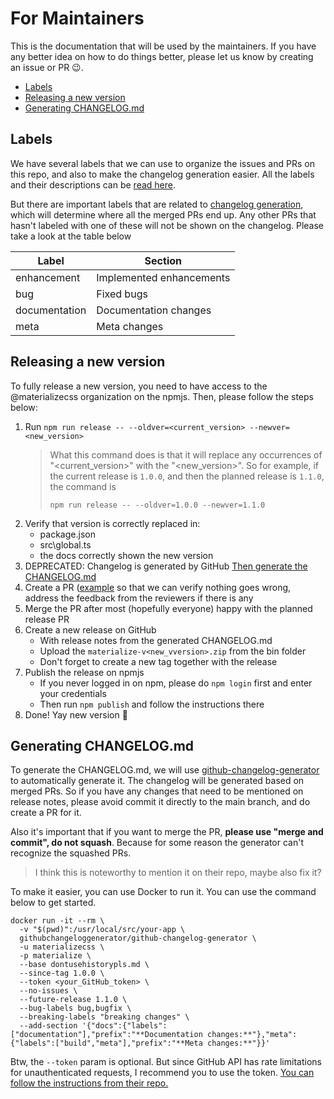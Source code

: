 # For Maintainers
This is the documentation that will be used by the maintainers. If you have any better idea on how to do things better, please let us know by creating an issue or PR 😉.

- [Labels](#labels)
- [Releasing a new version](#releasing-a-new-version)
- [Generating CHANGELOG.md](#generating-changelogmd)

## Labels
We have several labels that we can use to organize the issues and PRs on this repo, and also to make the changelog generation easier. All the labels and their descriptions can be [read here](https://github.com/materializecss/materialize/issues/labels).

But there are important labels that are related to [changelog generation](#generating-changelogmd), which will determine where all the merged PRs end up. Any other PRs that hasn't labeled with one of these will not be shown on the changelog. Please take a look at the table below

| Label         | Section                  |
|---------------|--------------------------|
| enhancement   | Implemented enhancements |
| bug           | Fixed bugs               |
| documentation | Documentation changes    |
| meta          | Meta changes             |

## Releasing a new version
To fully release a new version, you need to have access to the @materializecss organization on the npmjs. Then, please follow the steps below:
1. Run `npm run release -- --oldver=<current_version> --newver=<new_version>`
   > What this command does is that it will replace any occurrences of "<current_version>" with the "<new_version>". So for example, if the current release is `1.0.0`, and then the planned release is `1.1.0`, the command is
   > ```
   > npm run release -- --oldver=1.0.0 --newver=1.1.0
   > ```
2. Verify that version is correctly replaced in:
   * package.json
   * src\global.ts
   * the docs correctly shown the new version
3. DEPRECATED: Changelog is generated by GitHub [Then generate the CHANGELOG.md](#generating-changelogmd)
4. Create a PR ([example](https://github.com/materializecss/materialize/pull/258) so that we can verify nothing goes wrong, address the feedback from the reviewers if there is any
5. Merge the PR after most (hopefully everyone) happy with the planned release PR
6. Create a new release on GitHub
   * With release notes from the generated CHANGELOG.md
   * Upload the `materialize-v<new_vversion>.zip` from the bin folder
   * Don't forget to create a new tag together with the release
7. Publish the release on npmjs
   * If you never logged in on npm, please do `npm login` first and enter your credentials
   * Then run `npm publish` and follow the instructions there
8. Done! Yay new version 🥳

## Generating CHANGELOG.md
To generate the CHANGELOG.md, we will use [github-changelog-generator](https://github.com/github-changelog-generator/github-changelog-generator) to automatically generate it. The changelog will be generated based on merged PRs. So if you have any changes that need to be mentioned on release notes, please avoid commit it directly to the main branch, and do create a PR for it.

Also it's important that if you want to merge the PR, **please use "merge and commit", do not squash**. Because for some reason the generator can't recognize the squashed PRs.

> I think this is noteworthy to mention it on their repo, maybe also fix it?

To make it easier, you can use Docker to run it. You can use the command below to get started.

```
docker run -it --rm \
  -v "$(pwd)":/usr/local/src/your-app \
  githubchangeloggenerator/github-changelog-generator \
  -u materializecss \
  -p materialize \
  --base dontusehistorypls.md \
  --since-tag 1.0.0 \
  --token <your_GitHub_token> \
  --no-issues \
  --future-release 1.1.0 \
  --bug-labels bug,bugfix \
  --breaking-labels "breaking changes" \
  --add-section '{"docs":{"labels":["documentation"],"prefix":"**Documentation changes:**"},"meta":{"labels":["build","meta"],"prefix":"**Meta changes:**"}}'
```

Btw, the `--token` param is optional. But since GitHub API has rate limitations for unauthenticated requests, I recommend you to use the token. [You can follow the instructions from their repo.](https://github.com/github-changelog-generator/github-changelog-generator#github-token)
